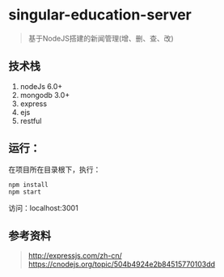 # singular-education-server
> 基于NodeJS搭建的新闻管理(增、删、查、改)

## 技术栈
1. nodeJs 6.0+
2. mongodb 3.0+
3. express
4. ejs
5. restful

## 运行：
在项目所在目录根下，执行：

```shell
npm install
npm start
```

访问：localhost:3001

## 参考资料
> http://expressjs.com/zh-cn/
> https://cnodejs.org/topic/504b4924e2b84515770103dd

